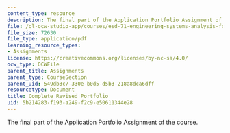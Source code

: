 ```yaml
---
content_type: resource
description: The final part of the Application Portfolio Assignment of the course.
file: /ol-ocw-studio-app/courses/esd-71-engineering-systems-analysis-for-design-fall-2008/5b214283f193a249f2c9e50611344e28_ap_complete.pdf
file_size: 72630
file_type: application/pdf
learning_resource_types:
- Assignments
license: https://creativecommons.org/licenses/by-nc-sa/4.0/
ocw_type: OCWFile
parent_title: Assignments
parent_type: CourseSection
parent_uid: 549db3c7-330e-b0d5-d5b3-218a8dca6dff
resourcetype: Document
title: Complete Revised Portfolio
uid: 5b214283-f193-a249-f2c9-e50611344e28
---
```

The final part of the Application Portfolio Assignment of the course.